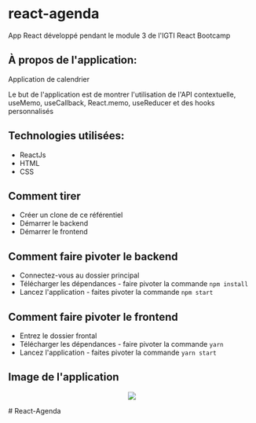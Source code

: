 # react-agenda
App React développé pendant le module 3 de l'IGTI React Bootcamp

## À propos de l'application:
Application de calendrier

Le but de l'application est de montrer l'utilisation de l'API contextuelle, useMemo, useCallback, React.memo, useReducer et des hooks personnalisés

## Technologies utilisées:
* ReactJs
* HTML
* CSS

## Comment tirer
* Créer un clone de ce référentiel 
* Démarrer le backend 
* Démarrer le frontend

## Comment faire pivoter le backend 
* Connectez-vous au dossier principal
* Télécharger les dépendances - faire pivoter la commande
 ``` npm install ```
* Lancez l'application - faites pivoter la commande
 ``` npm start ```

## Comment faire pivoter le frontend 
* Entrez le dossier frontal 
* Télécharger les dépendances - faire pivoter la commande
``` yarn ```
* Lancez l'application - faites pivoter la commande 
``` yarn start ```

## Image de l'application
<p align="center">
  <img src="/print-sistema.png">
</p># React-Agenda
